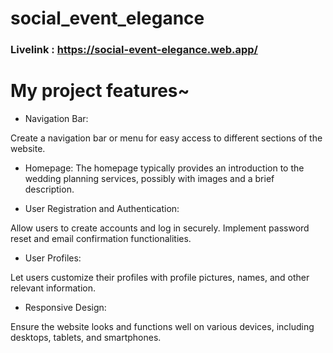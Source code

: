 # social_event_elegance

### Livelink : https://social-event-elegance.web.app/

# My project features~

-   Navigation Bar:

Create a navigation bar or menu for easy access to different sections of the website.

-   Homepage:
    The homepage typically provides an introduction to the wedding planning services, possibly with images and a brief description.

-   User Registration and Authentication:

Allow users to create accounts and log in securely.
Implement password reset and email confirmation functionalities.

-   User Profiles:

Let users customize their profiles with profile pictures, names, and other relevant information.

-   Responsive Design:

Ensure the website looks and functions well on various devices, including desktops, tablets, and smartphones.
